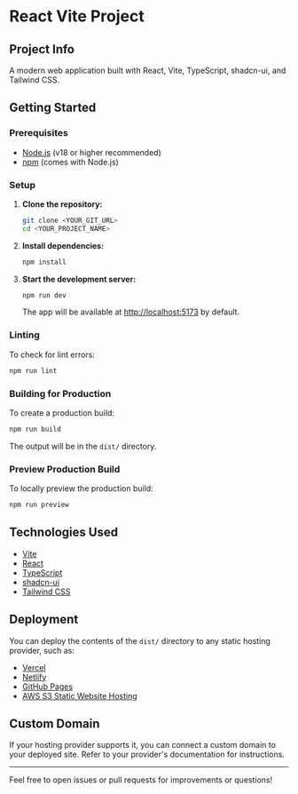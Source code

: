 # React Vite Project

## Project Info

A modern web application built with React, Vite, TypeScript, shadcn-ui, and Tailwind CSS.

## Getting Started

### Prerequisites
- [Node.js](https://nodejs.org/) (v18 or higher recommended)
- [npm](https://www.npmjs.com/) (comes with Node.js)

### Setup

1. **Clone the repository:**
   ```sh
   git clone <YOUR_GIT_URL>
   cd <YOUR_PROJECT_NAME>
   ```

2. **Install dependencies:**
   ```sh
   npm install
   ```

3. **Start the development server:**
   ```sh
   npm run dev
   ```
   The app will be available at [http://localhost:5173](http://localhost:5173) by default.

### Linting

To check for lint errors:
```sh
npm run lint
```

### Building for Production

To create a production build:
```sh
npm run build
```
The output will be in the `dist/` directory.

### Preview Production Build

To locally preview the production build:
```sh
npm run preview
```

## Technologies Used
- [Vite](https://vitejs.dev/)
- [React](https://react.dev/)
- [TypeScript](https://www.typescriptlang.org/)
- [shadcn-ui](https://ui.shadcn.com/)
- [Tailwind CSS](https://tailwindcss.com/)

## Deployment

You can deploy the contents of the `dist/` directory to any static hosting provider, such as:
- [Vercel](https://vercel.com/)
- [Netlify](https://www.netlify.com/)
- [GitHub Pages](https://pages.github.com/)
- [AWS S3 Static Website Hosting](https://docs.aws.amazon.com/AmazonS3/latest/userguide/WebsiteHosting.html)

## Custom Domain

If your hosting provider supports it, you can connect a custom domain to your deployed site. Refer to your provider's documentation for instructions.

---

Feel free to open issues or pull requests for improvements or questions!
